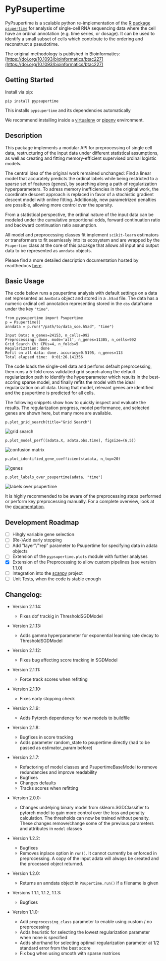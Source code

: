 PyPsupertime
============

PyPsupertime is a scalable python re-implementation of the [R package `psupertime`](https://github.com/wmacnair/psupertime) for analysis of single-cell RNA sequencing data where the cell have an ordinal annotation (e.g. time series, or dosage).
It can be used to identify a small subset of cells which contribute to the ordering and reconstruct a pseudotime.

The original methodology is published in Bioinformatics: [https://doi.org/10.1093/bioinformatics/btac227](https://doi.org/10.1093/bioinformatics/btac227)


Getting Started
---------------

Install via pip:
```
pip install pypsupertime
```

This installs `pypsupertime` and its dependencies automatically

We recommend installing inside a [virtualenv](https://packaging.python.org/en/latest/guides/installing-using-pip-and-virtual-environments/) or [pipenv](https://github.com/pypa/pipenv) environment.


Description
-----------

This package implements a modular API for preprocessing of single cell data, restructuring of the input data under different statistical assumptions, as well as creating and fitting memory-efficient supervised ordinal logistic models.

The central idea of the original work remained unchanged: Find a linear model that accurately predicts the ordinal labels while being restricted to a sparse set of features (genes), by searching along a path of regularization hyperparameters. 
To adress memory inefficiencies in the original work, the coordinate descent approach is replaced in favor of a stochistic gradient descent model with online fitting. 
Additionaly, new parametrized penalties are possible, allowing more control over the sparsity.

From a statistical perspective, the ordinal nature of the input data can be modeled under the cumulative proportional odds, forward continuation ratio and backward continuation ratio assumption.

All model and preprocessing classes fit implement `scikit-learn` estimators or transformers to fit seamlessly into its ecosystem and are wrapped by the `Psupertime` class at the core of this pacakge that allows all input and output data to be represented as `anndata` objects.

Please find a more detailed description documentation hosted by readthedocs [here](https://pypsupertime.readthedocs.io/en/latest/).


Basic Usage
-----------

The code below runs a psupertime analysis with default settings on a data set represented as `AnnData` object and stored in a `.h5ad` file. 
The data has a numeric ordinal cell annotation representing stored in the `obs` dataframe under the key `"time"`.

```
from pypsupertime import Psupertime
p = Psupertime()
anndata = p.run("/path/to/data_sce.h5ad", "time")
```
```
Input Data: n_genes=24153, n_cells=992
Preprocessing: done. mode='all', n_genes=11305, n_cells=992
Grid Search CV: CPUs=4, n_folds=5
Regularization: done   
Refit on all data: done. accuracy=0.5195, n_genes=113
Total elapsed time:  0:01:26.141356
```

The code loads the single-cell data and perfoms default preprocessing, then runs a 5-fold cross validatied grid search along the default regularization path to identify the hyperparameter which results in the best-scoring sparse model, and finally refits the model with the ideal regularization on all data.
Using that model, relevant genes are identified and the psupertime is predicted for all cells.

The following snippets show how to quickly inspect and evaluate the results.
The regularization progress, model performance, and selected genes are shown here, but many more are available.

```
p.plot_grid_search(title="Grid Search")
```
![grid search](docs/images/readme_grid_search.png)

```
p.plot_model_perf((adata.X, adata.obs.time), figsize=(6,5))
```
![confusion matrix](docs/images/readme_confusion_matrix.png)

```
p.plot_identified_gene_coefficients(adata, n_top=20)
```
![genes](docs/images/readme_genes.png)

```
p.plot_labels_over_psupertime(adata, "time")
```
![labels over psupertime](docs/images/readme_labels_over_psupertime.png)

It is highly recommended to be aware of the preprocessing steps performed or perform key preprocessing manually.
For a complete overview, look at the [documentation](https://pypsupertime.readthedocs.io/en/latest/).


Development Roadmap
-------------------

- [ ] Hihgly variable gene selection
- [ ] (Re-)Add early stopping
- [ ] Add "layer"/"rep" parameter to Psupertime for specifying data in adata objects 
- [ ] Extension of the `pypsupertime.plots` module with further analyses
- [x] Extension of the Preprocessing to allow custom pipelines (see version 1.1.0)
- [ ] Integration into the [scanpy](https://scanpy.readthedocs.io/en/stable/index.html) project
- [ ] Unit Tests, when the code is stable enough

Changelog:
----------

* Version 2.1.14:
    - Fixes dof trackig in ThresholdSGDModel

* Version 2.1.13:
    - Adds gamma hyperparameter for exponential learning rate decay to ThresholdSGDModel

* Version 2.1.12:
    - Fixes bug affecting score tracking in SGDModel

* Version 2.1.11:
    - Force track scores when refitting

* Version 2.1.10:
    - Fixes early stopping check

* Version 2.1.9:
    - Adds Pytorch dependency for new models to buildfile

* Version 2.1.8:
    - Bugfixes in score tracking
    - Adds parameter random_state to psupertime directly (had to be passed as estimator_param before)

* Version 2.1.7: 
    - Refactoring of model classes and PsupertimeBaseModel to remove redundancies and improve readability
    - Bugfixes
    - Changes defaults
    - Tracks scores when refitting

* Version 2.0.0:
    - Changes undelying binary model from sklearn.SGDClassifier to pytorch model to gain more control over the loss and penalty calculation. 
     The thresholds can now be trained without penalty.
     These changes remove/change some of the previous parameters and attributes in `model` classes

* Version 1.2.2: 
    - Bugfixes
    - Removes inplace option in `run()`. It cannot currently be enforced in preprocessing.
        A copy of the input adata will always be created and the processed object returned.

* Version 1.2.0:
    - Returns an anndata object in `Psupertime.run()` if a filename is given 

* Versions 1.1.1, 1.1.2, 1.1.3: 
    - Bugfixes

* Version 1.1.0: 
    - Add `preprocessing_class` parameter to enable using custom / no preprocessing
    - Adds heuristic for selecting the lowest regularization parameter when none is specified
    - Adds shorthand for selecting optimal regularization parameter at 1/2 standard error from the best score
    - Fix bug when using smooth with sparse matrices
